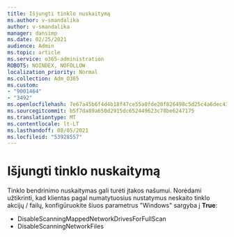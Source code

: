 ```yaml
---
title: Išjungti tinklo nuskaitymą
ms.author: v-smandalika
author: v-smandalika
manager: dansimp
ms.date: 02/25/2021
audience: Admin
ms.topic: article
ms.service: o365-administration
ROBOTS: NOINDEX, NOFOLLOW
localization_priority: Normal
ms.collection: Adm_O365
ms.custom:
- "9001464"
- "3492"
ms.openlocfilehash: 7e67a45b6f4d4b18f47ce55a0fde20f826498c5d25c4a6dec4311d8fe4c3735f
ms.sourcegitcommit: b5f7da89a650d2915dc652449623c78be6247175
ms.translationtype: MT
ms.contentlocale: lt-LT
ms.lasthandoff: 08/05/2021
ms.locfileid: "53928557"
---
```

# <a name="disable-network-scan"></a>Išjungti tinklo nuskaitymą

Tinklo bendrinimo nuskaitymas gali turėti įtakos našumui.  Norėdami užtikrinti, kad klientas pagal numatytuosius nustatymus neskaito tinklo akcijų / failų, konfigūruokite šiuos parametrus "Windows" sargyba į **True**:

- DisableScanningMappedNetworkDrivesForFullScan
- DisableScanningNetworkFiles